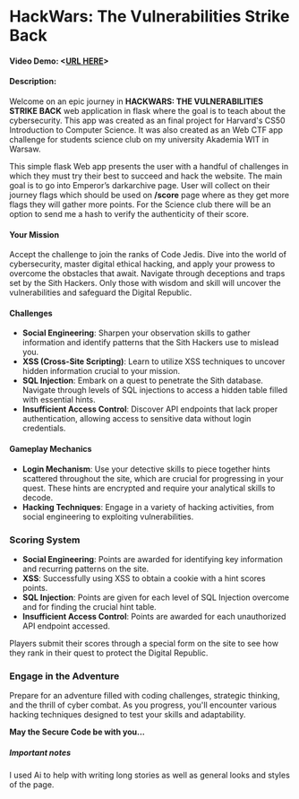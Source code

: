 # HackWars: The Vulnerabilities Strike Back
#### Video Demo:  <[URL HERE](https://youtu.be/GNPCI4utMjk)>

#### Description:
Welcome on an epic journey in **HACKWARS: THE VULNERABILITIES STRIKE BACK** web application in flask where the goal is to teach about the cybersecurity. This app was created as an final project for Harvard's CS50 Introduction to Computer Science. It was also created as an Web CTF app challenge for students science club on my university Akademia WIT in Warsaw.

This simple flask Web app presents the user with a handful of challenges in which they must try their best to succeed and hack the website. The main goal is to go into Emperor’s darkarchive page. User will collect on their journey flags which should be used on **/score** page where as they get more flags they will gather more points. For the Science club there will be an option to send me a hash to verify the authenticity of their score.

#### Your Mission

Accept the challenge to join the ranks of Code Jedis. Dive into the world of cybersecurity, master digital ethical hacking, and apply your prowess to overcome the obstacles that await. Navigate through deceptions and traps set by the Sith Hackers. Only those with wisdom and skill will uncover the vulnerabilities and safeguard the Digital Republic.

#### Challenges

- **Social Engineering**: Sharpen your observation skills to gather information and identify patterns that the Sith Hackers use to mislead you.
- **XSS (Cross-Site Scripting)**: Learn to utilize XSS techniques to uncover hidden information crucial to your mission.
- **SQL Injection**: Embark on a quest to penetrate the Sith database. Navigate through levels of SQL injections to access a hidden table filled with essential hints.
- **Insufficient Access Control**: Discover API endpoints that lack proper authentication, allowing access to sensitive data without login credentials.

#### Gameplay Mechanics

- **Login Mechanism**: Use your detective skills to piece together hints scattered throughout the site, which are crucial for progressing in your quest. These hints are encrypted and require your analytical skills to decode.
- **Hacking Techniques**: Engage in a variety of hacking activities, from social engineering to exploiting vulnerabilities.

### Scoring System

- **Social Engineering**: Points are awarded for identifying key information and recurring patterns on the site.
- **XSS**: Successfully using XSS to obtain a cookie with a hint scores points.
- **SQL Injection**: Points are given for each level of SQL Injection overcome and for finding the crucial hint table.
- **Insufficient Access Control**: Points are awarded for each unauthorized API endpoint accessed.

Players submit their scores through a special form on the site to see how they rank in their quest to protect the Digital Republic.

### Engage in the Adventure

Prepare for an adventure filled with coding challenges, strategic thinking, and the thrill of cyber combat. As you progress, you'll encounter various hacking techniques designed to test your skills and adaptability.

**May the Secure Code be with you...**

##### Important notes
I used Ai to help with writing long stories as well as general looks and styles of the page.

